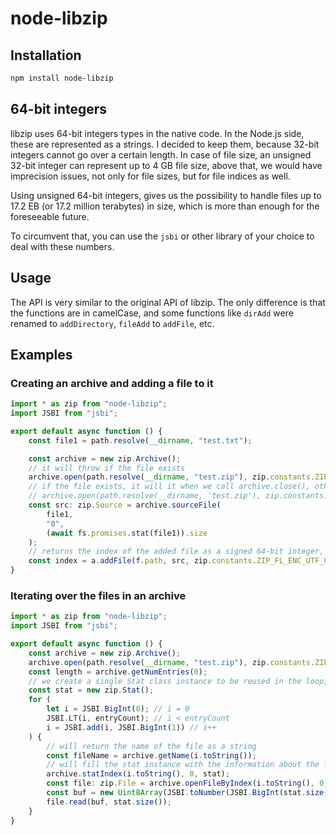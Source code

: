 # node-libzip

## Installation

```bash
npm install node-libzip
```

## 64-bit integers

libzip uses 64-bit integers types in the native code. In the Node.js side, these are represented as a strings. I decided to keep them, because 32-bit integers cannot go over a certain length. In case of file size, an unsigned 32-bit integer can represent up to 4 GB file size, above that, we would have imprecision issues, not only for file sizes, but for file indices as well.

Using unsigned 64-bit integers, gives us the possibility to handle files up to 17.2 EB (or 17.2 million terabytes) in size, which is more than enough for the foreseeable future.

To circumvent that, you can use the `jsbi` or other library of your choice to deal with these numbers.

## Usage

The API is very similar to the original API of libzip. The only difference is that the functions are in camelCase, and some functions like `dirAdd` were renamed to `addDirectory`, `fileAdd` to `addFile`, etc.

## Examples

### Creating an archive and adding a file to it

```typescript
import * as zip from "node-libzip";
import JSBI from "jsbi";

export default async function () {
    const file1 = path.resolve(__dirname, "test.txt");

    const archive = new zip.Archive();
    // it will throw if the file exists
    archive.open(path.resolve(__dirname, "test.zip"), zip.constants.ZIP_CREATE);
    // if the file exists, it will it when we call archive.close(), otherwise it will create it
    // archive.open(path.resolve(__dirname, 'test.zip'), zip.constants.ZIP_CREATE | zip.constants.ZIP_TRUNCATE);
    const src: zip.Source = archive.sourceFile(
        file1,
        "0",
        (await fs.promises.stat(file1)).size
    );
    // returns the index of the added file as a signed 64-bit integer, represented as a string as stated above
    const index = a.addFile(f.path, src, zip.constants.ZIP_FL_ENC_UTF_8);
}
```

### Iterating over the files in an archive

```typescript
import * as zip from "node-libzip";
import JSBI from "jsbi";

export default async function () {
    const archive = new zip.Archive();
    archive.open(path.resolve(__dirname, "test.zip"), zip.constants.ZIP_RDONLY);
    const length = archive.getNumEntries(0);
    // we create a single Stat class instance to be reused in the loop, avoiding memory waste
    const stat = new zip.Stat();
    for (
        let i = JSBI.BigInt(0); // i = 0
        JSBI.LT(i, entryCount); // i < entryCount
        i = JSBI.add(i, JSBI.BigInt(1)) // i++
    ) {
        // will return the name of the file as a string
        const fileName = archive.getName(i.toString());
        // will fill the stat instance with the information about the file (size, compression method, encryption algorithm etc.)
        archive.statIndex(i.toString(), 0, stat);
        const file: zip.File = archive.openFileByIndex(i.toString(), 0);
        const buf = new Uint8Array(JSBI.toNumber(JSBI.BigInt(stat.size())));
        file.read(buf, stat.size());
    }
}
```
